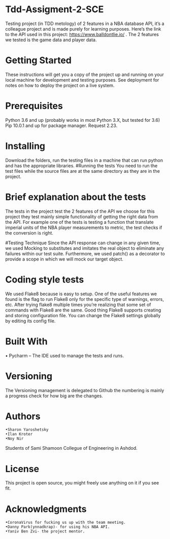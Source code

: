 # Tdd-Assigment-2-SCE

Testing project (in TDD metology) of 2 features in a NBA database API, it’s a colleague project and is made purely for learning purposes.
Here’s the link to the API used in this project: https://www.balldontlie.io/ .
The 2 features we tested is the game data and player data.
# Getting Started
These instructions will get you a copy of the project up and running on your local machine for development and testing purposes. See deployment for notes on how to deploy the project on a live system.
# Prerequisites
Python 3.6 and up (probably works in most Python 3.X, but tested for 3.6)
Pip 10.0.1 and up for package manager.
Request 2.23.
# Installing
Download the folders, run the testing files in a machine that can run python and has the appropriate libraries.
#Running the tests
You need to run the test files while the source files are at the same directory as they are in the project.
# Brief explanation about the tests
The tests in the project test the 2 features of the API we choose for this project they test mainly simple functionality of getting the right data from the API.
For example one of the tests is testing a function that translate imperial units of the NBA player measurements to metric, the test checks if the conversion is right.

#Testing Technique
Since the API response can change in any given time, we used Mocking to substitutes and imitates the real object to eliminate any failures within our test suite.
Furthermore,  we used patch() as a decorator to provide a scope in which we will mock our target object.

# Coding style tests
We used Flake8 because is easy to setup.
One of the useful features we found is the flag to run Flake8 only for the specific type of warnings, errors, etc.
After trying flake8 multiple times you’re realizing that some set of commands with Flake8 are the same. Good thing Flake8 supports creating and storing configuration file. You can change the Flake8 settings globally by editing its config file.

# Built With
•	Pycharm – The IDE used to manage the tests and runs.
# Versioning
The Versioning management is delegated to Github the numbering is mainly a progress check for how big are the changes.
# Authors
	•Sharon Yaroshetsky
	•Ilan Kroter
	•Noy Nir 
Students of Sami Shamoon Collegue of Engineering in Ashdod.
# License
This project is open source, you might freely use anything on it if you see fit.
# Acknowledgments
	•CoronaVirus for fucking us up with the team meeting.
	•Danny Park(ynnadkrap)- for using his NBA API.
	•Yaniv Ben Zvi- the project mentor.

